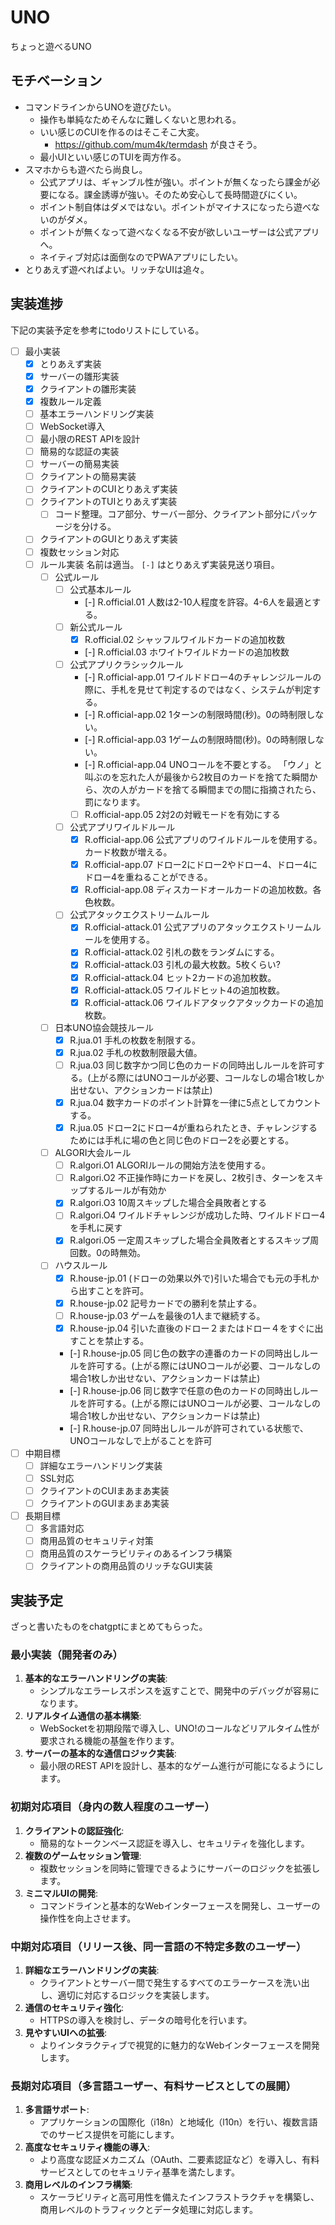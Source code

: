 # UNO

ちょっと遊べるUNO

## モチベーション

- コマンドラインからUNOを遊びたい。
	- 操作も単純なためそんなに難しくないと思われる。
	- いい感じのCUIを作るのはそこそこ大変。
		- https://github.com/mum4k/termdash が良さそう。
	- 最小UIといい感じのTUIを両方作る。
- スマホからも遊べたら尚良し。
	- 公式アプリは、ギャンブル性が強い。ポイントが無くなったら課金が必要になる。課金誘導が強い。そのため安心して長時間遊びにくい。
	- ポイント制自体はダメではない。ポイントがマイナスになったら遊べないのがダメ。
	- ポイントが無くなって遊べなくなる不安が欲しいユーザーは公式アプリへ。
	- ネイティブ対応は面倒なのでPWAアプリにしたい。
- とりあえず遊べればよい。リッチなUIは追々。

## 実装進捗

下記の実装予定を参考にtodoリストにしている。

- [ ] 最小実装
	- [x] とりあえず実装
	- [x] サーバーの雛形実装
	- [x] クライアントの雛形実装
	- [x] 複数ルール定義
	- [ ] 基本エラーハンドリング実装
	- [ ] WebSocket導入
	- [ ] 最小限のREST APIを設計
	- [ ] 簡易的な認証の実装
	- [ ] サーバーの簡易実装
	- [ ] クライアントの簡易実装
	- [ ] クライアントのCUIとりあえず実装
	- [ ] クライアントのTUIとりあえず実装
		- [ ] コード整理。コア部分、サーバー部分、クライアント部分にパッケージを分ける。
	- [ ] クライアントのGUIとりあえず実装
	- [ ] 複数セッション対応
	- [ ] ルール実装 名前は適当。 `[-]` はとりあえず実装見送り項目。
		- [ ] 公式ルール
			- [ ] 公式基本ルール
				- [-] R.official.01 人数は2-10人程度を許容。4-6人を最適とする。
			- [ ] 新公式ルール
				- [x] R.official.02 シャッフルワイルドカードの追加枚数
				- [-] R.official.03 ホワイトワイルドカードの追加枚数
			- [ ] 公式アプリクラシックルール
				- [-] R.official-app.01 ワイルドドロー4のチャレンジルールの際に、手札を見せて判定するのではなく、システムが判定する。
				- [-] R.official-app.02 1ターンの制限時間(秒)。0の時制限しない。
				- [-] R.official-app.03 1ゲームの制限時間(秒)。0の時制限しない。
				- [-] R.official-app.04 UNOコールを不要とする。 「ウノ」と叫ぶのを忘れた人が最後から2枚目のカードを捨てた瞬間から、次の人がカードを捨てる瞬間までの間に指摘されたら、罰になります。
				- [ ] R.official-app.05 2対2の対戦モードを有効にする
			- [ ] 公式アプリワイルドルール
				- [x] R.official-app.06 公式アプリのワイルドルールを使用する。カード枚数が増える。
				- [x] R.official-app.07 ドロー2にドロー2やドロー4、ドロー4にドロー4を重ねることができる。
				- [x] R.official-app.08 ディスカードオールカードの追加枚数。各色枚数。
			- [ ] 公式アタックエクストリームルール
				- [x] R.official-attack.01 公式アプリのアタックエクストリームルールを使用する。
				- [x] R.official-attack.02 引札の数をランダムにする。
				- [x] R.official-attack.03 引札の最大枚数。5枚くらい?
				- [x] R.official-attack.04 ヒット2カードの追加枚数。
				- [x] R.official-attack.05 ワイルドヒット4の追加枚数。
				- [x] R.official-attack.06 ワイルドアタックアタックカードの追加枚数。
		- [ ] 日本UNO協会競技ルール
			- [x] R.jua.01 手札の枚数を制限する。
			- [x] R.jua.02 手札の枚数制限最大値。
			- [ ] R.jua.03 同じ数字かつ同じ色のカードの同時出しルールを許可する。(上がる際にはUNOコールが必要、コールなしの場合1枚しか出せない、アクションカードは禁止)
			- [x] R.jua.04 数字カードのポイント計算を一律に5点としてカウントする。
			- [x] R.jua.05 ドロー2にドロー4が重ねられたとき、チャレンジするためには手札に場の色と同じ色のドロー2を必要とする。
		- [ ] ALGORI大会ルール
			- [ ] R.algori.O1 ALGORIルールの開始方法を使用する。
			- [ ] R.algori.O2 不正操作時にカードを戻し、2枚引き、ターンをスキップするルールが有効か
			- [x] R.algori.O3 10周スキップした場合全員敗者とする
			- [ ] R.algori.O4 ワイルドチャレンジが成功した時、ワイルドドロー4を手札に戻す
			- [x] R.algori.O5 一定周スキップした場合全員敗者とするスキップ周回数。0の時無効。
		- [ ] ハウスルール
			- [x] R.house-jp.01 (ドローの効果以外で)引いた場合でも元の手札から出すことを許可。
			- [x] R.house-jp.02 記号カードでの勝利を禁止する。
			- [ ] R.house-jp.03 ゲームを最後の1人まで継続する。
			- [x] R.house-jp.04 引いた直後のドロー２またはドロー４をすぐに出すことを禁止する。
			- [-] R.house-jp.05 同じ色の数字の連番のカードの同時出しルールを許可する。(上がる際にはUNOコールが必要、コールなしの場合1枚しか出せない、アクションカードは禁止)
			- [-] R.house-jp.06 同じ数字で任意の色のカードの同時出しルールを許可する。(上がる際にはUNOコールが必要、コールなしの場合1枚しか出せない、アクションカードは禁止)
			- [-] R.house-jp.07 同時出しルールが許可されている状態で、UNOコールなしで上がることを許可
- [ ] 中期目標
	- [ ] 詳細なエラーハンドリング実装
	- [ ] SSL対応
	- [ ] クライアントのCUIまあまあ実装
	- [ ] クライアントのGUIまあまあ実装
- [ ] 長期目標
	- [ ] 多言語対応
	- [ ] 商用品質のセキュリティ対策
	- [ ] 商用品質のスケーラビリティのあるインフラ構築
	- [ ] クライアントの商用品質のリッチなGUI実装

## 実装予定

ざっと書いたものをchatgptにまとめてもらった。

### 最小実装（開発者のみ）
1. **基本的なエラーハンドリングの実装**:
	- シンプルなエラーレスポンスを返すことで、開発中のデバッグが容易になります。
2. **リアルタイム通信の基本構築**:
	- WebSocketを初期段階で導入し、UNO!のコールなどリアルタイム性が要求される機能の基盤を作ります。
3. **サーバーの基本的な通信ロジック実装**:
	- 最小限のREST APIを設計し、基本的なゲーム進行が可能になるようにします。
### 初期対応項目（身内の数人程度のユーザー）
1. **クライアントの認証強化**:
	- 簡易的なトークンベース認証を導入し、セキュリティを強化します。
2. **複数のゲームセッション管理**:
	- 複数セッションを同時に管理できるようにサーバーのロジックを拡張します。
3. **ミニマルUIの開発**:
	- コマンドラインと基本的なWebインターフェースを開発し、ユーザーの操作性を向上させます。
### 中期対応項目（リリース後、同一言語の不特定多数のユーザー）
1. **詳細なエラーハンドリングの実装**:
	- クライアントとサーバー間で発生するすべてのエラーケースを洗い出し、適切に対応するロジックを実装します。
2. **通信のセキュリティ強化**:
	- HTTPSの導入を検討し、データの暗号化を行います。
3. **見やすいUIへの拡張**:
	- よりインタラクティブで視覚的に魅力的なWebインターフェースを開発します。
### 長期対応項目（多言語ユーザー、有料サービスとしての展開）
1. **多言語サポート**:
	- アプリケーションの国際化（i18n）と地域化（l10n）を行い、複数言語でのサービス提供を可能にします。
2. **高度なセキュリティ機能の導入**:
	- より高度な認証メカニズム（OAuth、二要素認証など）を導入し、有料サービスとしてのセキュリティ基準を満たします。
3. **商用レベルのインフラ構築**:
	- スケーラビリティと高可用性を備えたインフラストラクチャを構築し、商用レベルのトラフィックとデータ処理に対応します。

